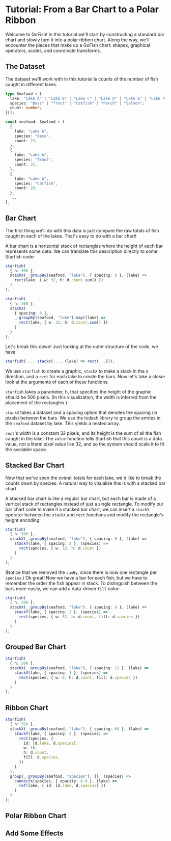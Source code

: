 # Tutorial: From a Bar Chart to a Polar Ribbon

Welcome to GoFish! In this tutorial we'll start by constructing a standard bar chart and slowly
turn it into a polar ribbon chart. Along the way, we'll encounter the pieces that make up a GoFish
chart: shapes, graphical operators, scales, and coordinate transforms.

## The Dataset

The dataset we'll work with in this tutorial is counts of the number of fish caught in different
lakes.

```ts
type Seafood = {
  lake: "Lake A" | "Lake B" | "Lake C" | "Lake D" | "Lake E" | "Lake F";
  species: "Bass" | "Trout" | "Catfish" | "Perch" | "Salmon";
  count: number;
}[];

const seafood: Seafood = [
  {
    lake: "Lake A",
    species: "Bass",
    count: 23,
  },
  {
    lake: "Lake A",
    species: "Trout",
    count: 31,
  },
  {
    lake: "Lake A",
    species: "Catfish",
    count: 29,
  },
  ...
];
```

## Bar Chart

The first thing we'll do with this data is just compare the raw totals of fish caught in each of the
lakes. That's easy to do with a bar chart!

A bar chart is a horizontal stack of rectangles where the height of each bar represents some data.
We can translate this description directly to some Starfish code:

<!-- ```ts
starfish(
  { h: 500 },
  stackX(_(seafood).groupBy("lake"), { spacing: 8 }, (lake) =>
    rect(lake, { w: 32, h: sum("count") })
  )
);
``` -->

```ts
starfish(
  { h: 500 },
  stackX(_.groupBy(seafood, "lake"), { spacing: 8 }, (lake) =>
    rect(lake, { w: 32, h: d.count.sum() })
  )
);
```

```ts
starfish(
  { h: 500 },
  stackX(
    { spacing: 8 },
    _.groupBy(seafood, "lake").map((lake) =>
      rect(lake, { w: 32, h: d.count.sum() })
    )
  )
);
```

<!-- ```ts
starfish(
  stackX(
    { spacing: 8 },
    _(catchData)
      .groupBy("lake")
      .map((d) => rect({ w: 32, h: value(_(d).sumBy("count")) }))
      .value()
  )
);
``` -->

<!-- ```ts
starfish(
  stackX(_(seafood).groupBy("lake"), { spacing: 8 }, (lake) =>
    rect(lake.sumBy("count"), { w: 32, h: "$data" })
  )
);
``` -->

<!-- ```ts
stackX(
  { spacing: 8 },
  _(seafood)
    .groupBy("lake")
    .map((lake) => rect({ w: 32, h: value(_(lake).sumBy("count")) }))
);
``` -->

Let's break this down! Just looking at the outer structure of the code, we have

```ts
starfish(..., stackX(..., (lake) => rect(...)));
```

We use `starfish` to create a graphic, `stackX` to make a stack in the x direction, and a `rect` for
each lake to create the bars. Now let's take a closer look at the arguments of each of these
functions.

`starfish` takes a parameter, h, that specifies the height of the graphic should be 500 pixels. (In this
visualization, the width is inferred from the placement of the rectangles.)

`stackX` takes a dataset and a spacing option that denotes the spacing (in pixels) between the bars.
We use the lodash library to group the entries in the `seafood` dataset by lake. This yields a
nested array.

`rect`'s width is a constant 32 pixels, and its height is the sum of all the fish
caught in the lake. The `value` function tells Starfish that this count is a data value, not a
literal pixel value like 32, and so the system should scale it to fit the available space.

<!-- ---

```ts
starfish(
  { width, height },
  stackX(seafood, { spacing: 8, groupBy: "lake" }, (lake) =>
    rect({ w: 32, h: value(lake.sumBy("count")) })
  )
);
```

```ts
starfish(seafood, { width, height }, (seafood) =>
  stackX(seafood, { spacing: 8, groupBy: "lake" }, (lake) =>
    rect({ w: 32, h: value(lake.sumBy("count")) })
  )
);
```

```ts
starfish(seafood, { width, height }, (seafood) =>
  stackX(seafood.groupBy("lake"), { spacing: 8 }, (lake) =>
    rect({ w: 32, h: value(lake.sumBy("count")) })
  )
);
```

Here's what the code is doing at a high level.
`stackX` creates a horizontal stack of shapes. Each shape is defined by the callback, `(lake) =>
...`. In this case, we've specified that the shapes are `rect`s. The outer `starfish` function
renders the visualization.

Now let's look more closely at the parameters. We've grouped the `seafood` dataset by `"lake"` to create one shape per lake, and we've separated each
shape by 8 pixels using the `spacing: 8` option on `stackX`. Each `rect`'s width is 32 pixels.
Their heights are proportional to the total `count` of species in each lake. The `value` function
tells starfish that `lake.sumBy("count")` is a data value, not a raw pixel value, and so it should
be scaled. -->

<!-- > [!NOTE]
> To override the summarization behavior, you can replace `"count"` with `(lake) => ...`. The `lake`
> argument will give you the entire `lake` dataset. -->

<!-- ```ts
starfish(
  stackX(
    seafood.groupBy("lake").summarize({ count: sum("count") }),
    { spacing: 8 },
    rect({ w: 32, h: "count" })
  )
);
```

```ts
starfish(
  stackX(seafood.groupBy("lake"), { spacing: 8 }, (lake) =>
    rect({ w: 32, h: lake.sumBy("count") })
  )
);
```

```ts
starfish(
  stackX(seafood.groupBy("lake"), { spacing: 8 }, (lake) =>
    rect(lake, { w: 32, h: "count" })
  )
);
```

```ts
// this one isn't right b/c there should be one instance of `rect` for each entry in lake... right? idk actually
starfish(
  stackX(seafood.groupBy("lake"), { spacing: 8 }, (lake) =>
    rect(lake, { w: 32, h: (d) => d.sumBy("count") })
  )
);
``` -->

## Stacked Bar Chart

Now that we've seen the overall totals for each lake, we'd like to break the counts down by species.
A natural way to visualize this is with a stacked bar chart.

A stacked bar chart is like a regular bar chart, but each bar is made of a vertical stack of
rectangles instead of just a single rectangle. To modify our bar chart code to make it a stacked bar
chart, we can insert a `stackY` operator between the `stackX` and `rect` functions and modify the
rectangle's height encoding:

<!-- ```ts
starfish(
  stackX(_(seafood).groupBy("lake"), { spacing: 8 }, (lake) =>
    stackY(lake, { spacing: 2 }, (species) =>
      rect(species, { w: 32, h: "count" })
    )
  )
);
``` -->

```ts
starfish(
  { h: 500 },
  stackX(_.groupBy(seafood, "lake"), { spacing: 8 }, (lake) =>
    stackY(lake, { spacing: 2 }, (species) =>
      rect(species, { w: 32, h: d.count })
    )
  )
);
```

(Notice that we removed the `sumBy`, since there is now one rectangle per `species`.) Ok great! Now
we have a bar for each fish, but we have to remember the order the fish appear in stack. To
distinguish between the bars more easily, we can add a data-driven `fill` color:

```ts
starfish(
  { h: 500 },
  stackX(_.groupBy(seafood, "lake"), { spacing: 8 }, (lake) =>
    stackY(lake, { spacing: 2 }, (species) =>
      rect(species, { w: 32, h: d.count, fill: d.species })
    )
  )
);
```

<!-- ### Accessor-Style

It's starting to get a bit verbose. We can use the accessor-style syntax instead.

```ts
starfish(
  { h: 500 },
  stackX(_(seafood).groupBy("lake"), { spacing: 8 }, (lake) =>
    stackY(lake, { spacing: 2 }, (species) =>
      rect(species, { w: 32, h: "count", fill: "species" })
    )
  )
);
```

```ts
starfish(
  { h: 500 },
  stackX(_(seafood).groupBy("lake"), { spacing: 8 }, (lake) =>
    stackY(lake, { spacing: 2 }, (species) =>
      rect(species, { w: 32, h: get("count"), fill: get("species") })
    )
  )
);
``` -->

<!-- ```ts
starfish(
  stackX(_(seafood).groupBy("lake"), { spacing: 8 }, (lake) =>
    stackY(lake, { spacing: 2 }, (species) =>
      rect(species, { w: 32, h: field("count"), fill: field("species") })
    )
  )
);
``` -->

<!-- In fact, we've already been using this style for `stack`!

These two are functionally equivalent:

```ts
rect({ w: 32, h: value(species.count), fill: value(species.species) });
```

```ts
rect(species, { w: 32, h: "count", fill: "species" });
```

```ts
rect(species, { w: 32, h: get("count"), fill: get("species") });
```

```ts
rect(species, { w: 32, h: d.count, fill: d.species });
``` -->

## Grouped Bar Chart

```ts
starfish(
  { h: 500 },
  stackX(_.groupBy(seafood, "lake"), { spacing: 12 }, (lake) =>
    stackX(lake, { spacing: 1 }, (species) =>
      rect(species, { w: 8, h: d.count, fill: d.species })
    )
  )
);
```

<!-- ```ts
starfish(
  { h: 500 },
  stackX(
    { spacing: 12 },
    _.groupBy(seafood, "lake").map((lake) =>
      stackX(
        { spacing: 1 },
        lake.map((species) =>
          rect({ w: 8, h: value(species.count), fill: value(species.species) })
        )
      )
    )
  )
);
``` -->

<!-- ## Waffle Chart -->

<!-- ```ts
starfish(
  stackX(_(seafood).groupBy("lake"), { spacing: 8 }, (lake) =>
    stackY(
      _(lake)
        .flatMap((species) => Array(species.count).fill(species))
        .chunk(4),
      { spacing: 2, alignment: "start" },
      (fishChunk) =>
        stackX(fishChunk, { spacing: 2 }, (fish) =>
          rect(fish, { w: 8, h: 8, fill: "species" })
        )
    )
  )
);
``` -->

<!-- The code is starting to look a bit complicated! We can write a custom `waffle` function to
encapsulate the waffle layout. -->

<!-- ```ts
const waffle = (data, options) =>
  stackY(
    _(data).chunk(options.chunk),
    { spacing: 2, alignment: "start" },
    (chunk) =>
      stackX(chunk, { spacing: 2 }, (entry) =>
        rect(entry, { w: 8, h: 8, fill: options.fill })
      )
  );

starfish(
  stackX(_(seafood).groupBy("lake"), { spacing: 8 }, (lake) =>
    waffle(
      _(lake).flatMap((species) => Array(species.count).fill(species)),
      { chunk: 4, fill: "species" }
    )
  )
);
```

```ts
const waffle = (data, options, children) =>
  stackY(
    _(data).chunk(options.chunk),
    { spacing: 2, alignment: "start" },
    (chunk) => stackX(chunk, { spacing: 2 }, (entry) => children(entry))
  );

starfish(
  stackX(_(seafood).groupBy("lake"), { spacing: 8 }, (lake) =>
    waffle(
      _(lake).flatMap((species) => Array(species.count).fill(species)),
      { chunk: 4 },
      (entry) => rect(entry, { w: 8, h: 8, fill: "species" })
    )
  )
);
``` -->

<!-- ```ts
/* WRAP DOES NEWLINE/SPACING ALTERNATION... */
starfish(
  stackX(seafood, { spacing: 8, groupBy: "lake" }, (lake) =>
    wrapY(lake, { spacing: 2 }, (species) =>
      wrapY(species, { spacing: 2 }, (entry) =>
        rect(entry, { w: 8, h: 8, fill: "species" })
      )
    )
  )
);
``` -->

<!--
Notice how similar this is to our original bar chart code!

```ts
starfish(
  stackX(_(seafood).groupBy("lake"), { spacing: 8 }, (lake) =>
    rect(lake, { w: 32, h: "count" })
  )
);
``` -->

## Ribbon Chart

```ts
starfish(
  { h: 500 },
  stackX(_.groupBy(seafood, "lake"), { spacing: 64 }, (lake) =>
    stackY(lake, { spacing: 2 }, (species) =>
      rect(species, {
        id: [d.lake, d.species],
        w: 16,
        h: d.count,
        fill: d.species,
      })
    )
  ),
  group(_.groupBy(seafood, "species"), {}, (species) =>
    connectX(species, { opacity: 0.8 }, (lake) =>
      ref(lake, { id: [d.lake, d.species] })
    )
  )
);
```

## Polar Ribbon Chart

## Add Some Effects

